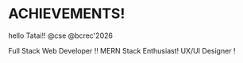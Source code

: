 # ACHIEVEMENTS!
hello Tatai!!
@cse 
@bcrec'2026
<!DOCTYPE html>

Full Stack Web Developer !!
MERN Stack Enthusiast!
UX/UI Designer !
